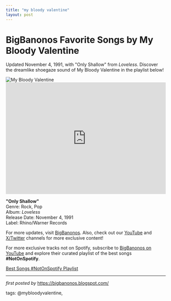 ```yaml
---
title: "my bloody valentine"
layout: post
---
```

<!-- Title of the Post -->
<h1 >BigBanonos Favorite Songs by My Bloody Valentine</h1> <!-- Introductory Text -->
<p >Updated November 4, 1991, with "Only Shallow" from <em>Loveless</em>. Discover the dreamlike shoegaze sound of My Bloody Valentine in the playlist below!</p> <!-- Featured Image -->
<div > <img src="https://parqex.com/wp-content/uploads/My-Bloody-Valentine.jpg" alt="My Bloody Valentine" />
</div> <!-- Spotify Embed -->
<div > <iframe src="https://open.spotify.com/embed/playlist/42dA5lfUe8FFarD02olESU?utm_source=generator" width="100%" height="352" frameBorder="0" allowfullscreen="" allow="autoplay; clipboard-write; encrypted-media; fullscreen; picture-in-picture" loading="lazy"></iframe>
</div> <!-- Song Information -->
<div > <p><strong>"Only Shallow"</strong><br> Genre: Rock, Pop<br> Album: <em>Loveless</em><br> Release Date: November 4, 1991<br> Label: Rhino/Warner Records</p>
</div> <!-- Footer Links -->
<div > <p>For more updates, visit <a href="https://bigbanonos.blogspot.com/" target="_blank">BigBanonos</a>. Also, check out our <a href="https://www.youtube.com/@BigBanonos" target="_blank">YouTube</a> and <a href="https://x.com/bigbanonos" target="_blank">X/Twitter</a> channels for more exclusive content!</p>
</div> 

<!--Subscribe and Playlist Links-->
<div>
    <p>For more exclusive tracks not on Spotify, subscribe to <a href="https://www.youtube.com/@BigBanonos" target="_blank">BigBanonos on YouTube</a> and explore their curated playlist of the best songs <strong>#NotOnSpotify</strong>.</p>
    <p><a href="https://www.youtube.com/playlist?list=PLtuNtuTatqI0kFahUCbtbfenC_ET5O_tr" target="_blank">Best Songs #NotOnSpotify Playlist<br /></a></p></div>

<hr />

<p><em>first posted by</em> <a href="https://bigbanonos.blogspot.com/" rel="noopener" target="_new">https://bigbanonos.blogspot.com/</a></p>

<p>tags: @mybloodyvalentine,</p>
